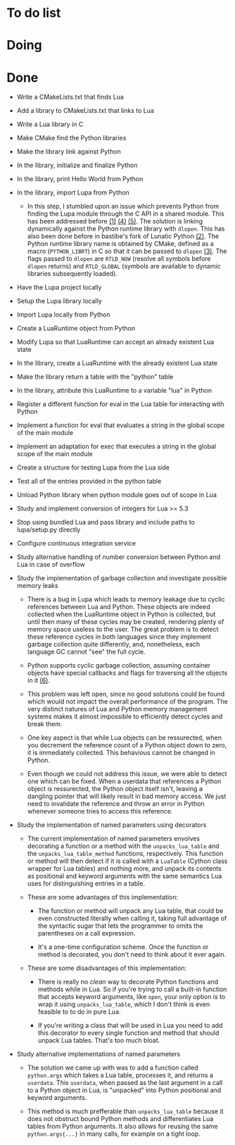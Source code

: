 # To do list

# Doing

# Done

* Write a CMakeLists.txt that finds Lua
* Add a library to CMakeLists.txt that links to Lua
* Write a Lua library in C
* Make CMake find the Python libraries
* Make the library link against Python
* In the library, initialize and finalize Python
* In the library, print Hello World from Python
* In the library, import Lupa from Python

  * In this step, I stumbled upon an issue which prevents Python from finding the
    Lupa module through the C API in a shared module. This has been addressed before [(1)] [(4)] [(5)].
    The solution is linking dynamically against the Python runtime library with `dlopen`. This has
    also been done before in bastibe's fork of Lunatic Python [(2)]. The Python runtime library name
    is obtained by CMake, defined as a macro (`PYTHON_LIBRT`) in C so that it can be passed to `dlopen` [(3)].
    The flags passed to `dlopen` are `RTLD_NOW` (resolve all symbols before `dlopen` returns) and `RTLD_GLOBAL`
    (symbols are available to dynamic libraries subsequently loaded).

* Have the Lupa project locally
* Setup the Lupa library locally
* Import Lupa locally from Python
* Create a LuaRuntime object from Python
* Modify Lupa so that LuaRuntime can accept an already existent Lua state
* In the library, create a LuaRuntime with the already existent Lua state
* Make the library return a table with the "python" table
* In the library, attribute this LuaRuntime to a variable "lua" in Python
* Register a different function for eval in the Lua table for interacting with Python
* Implement a function for eval that evaluates a string in the global scope of the main module
* Implement an adaptation for exec that executes a string in the global scope of the main module
* Create a structure for testing Lupa from the Lua side
* Test all of the entries provided in the python table
* Unload Python library when python module goes out of scope in Lua
* Study and implement conversion of integers for Lua >= 5.3
* Stop using bundled Lua and pass library and include paths to lupa/setup.py directly
* Configure continuous integration service
* Study alternative handling of number conversion between Python and Lua in case of overflow
* Study the implementation of garbage collection and investigate possible memory leaks

  * There is a bug in Lupa which leads to memory leakage due to cyclic references between Lua and Python.
    These objects are indeed collected when the LuaRuntime object in Python is collected, but until then
    many of these cycles may be created, rendering plenty of memory space useless to the user. The great
    problem is to detect these reference cycles in both languages since they implement garbage collection
    quite differently, and, nonetheless, each language GC cannot "see" the full cycle.

  * Python supports cyclic garbage collection, assuming container objects have special callbacks
    and flags for traversing all the objects in it [(6)].
  
  * This problem was left open, since no good solutions could be found which would not impact the overall
    performance of the program. The very distinct natures of Lua and Python memory management systems makes
    it almost impossible to efficiently detect cycles and break them.
  
  * One key aspect is that while Lua objects can be ressurected, when you decrement the reference count of
    a Python object down to zero, it is immediately collected. This behavious cannot be changed in Python.
  
  * Even though we could not address this issue, we were able to detect one which can be fixed.
    When a userdata that references a Python object is ressurected, the Python object itself isn't, leaving a
    dangling pointer that will likely result in bad memory access. We just need to invalidate the reference
    and throw an error in Python whenever someone tries to access this reference.

* Study the implementation of named parameters using decorators

  * The current implementation of named parameters envolves decorating a function or a method with
    the `unpacks_lua_table` and the `unpacks_lua_table_method` functions, respectively. This function
    or method will then detect if it is called with a `LuaTable` (Cython class wrapper for Lua tables)
    and nothing more, and unpack its contents as positional and keyword arguments with the same
    semantics Lua uses for distinguishing entries in a table.

  * These are some advantages of this implementation:

    * The function or method will unpack any Lua table, that could be even constructed literally
      when calling it, taking full advantage of the syntactic sugar that lets the programmer to
      omits the parentheses on a call expression.

    * It's a one-time configuration scheme. Once the function or method is decorated, you don't
      need to think about it ever again.

  * These are some disadvantages of this implementation:

    * There is really no *clean* way to decorate Python functions and methods while in Lua. So if
      you're trying to call a built-in function that accepts keyword arguments, like `open`, your
      only option is to wrap it using `unpacks_lua_table`, which I don't think is even feasible to
      to do in pure Lua.

    * If you're writing a class that will be used in Lua you need to add this decorator to
      every single function and method that should unpack Lua tables. That's too much bloat.

* Study alternative implementations of named parameters

  * The solution we came up with was to add a function called `python.args` which takes a Lua table,
    processes it, and returns a `userdata`. This `userdata`, when passed as the last argument in a
    call to a Python object in Lua, is "unpacked" into Python positional and keyword arguments.
    
  * This method is much prefferable than `unpacks_lua_table` because it does not obstruct bound
    Python methods and differentiates Lua tables from Python arguments. It also allows for reusing
    the same `python.args{...}` in many calls, for example on a tight loop.

[(1)]: https://mail.python.org/pipermail/new-bugs-announce/2008-November/003322.html
[(2)]: https://github.com/bastibe/lunatic-python/blob/master/src/pythoninlua.c#L641
[(3)]: https://www.man7.org/linux/man-pages/man3/dlopen.3.html
[(4)]: https://stackoverflow.com/questions/29880931/importerror-and-pyexc-systemerror-while-embedding-python-script-within-c-for-pam
[(5)]: https://sourceforge.net/p/pam-python/code/ci/default/tree/src/pam_python.c#l2507
[(6)]: https://docs.python.org/3/c-api/gcsupport.html
